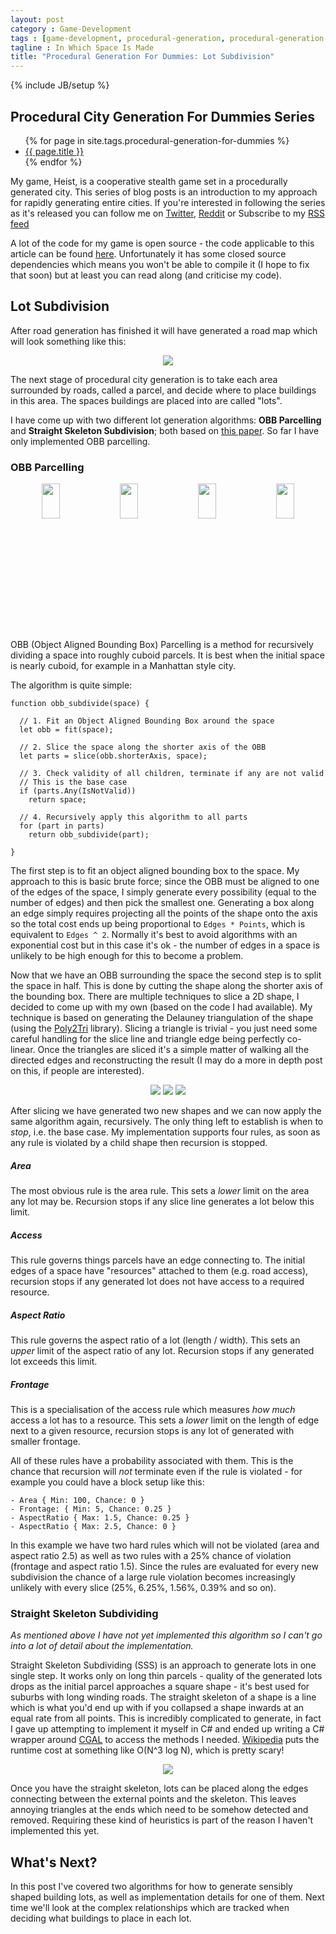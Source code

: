 ```yaml
---
layout: post
category : Game-Development
tags : [game-development, procedural-generation, procedural-generation-for-dummies]
tagline : In Which Space Is Made
title: "Procedural Generation For Dummies: Lot Subdivision"
---
```

{% include JB/setup %}

## Procedural City Generation For Dummies Series

<ul>
    {% for page in site.tags.procedural-generation-for-dummies %}
    <li><a href="{{ page.url }}">{{ page.title }}</a></li>
    {% endfor %}
</ul>

My game, Heist, is a cooperative stealth game set in a procedurally generated city. This series of blog posts is an introduction to my approach for rapidly generating entire cities. If you're interested in following the series as it's released you can follow me on [Twitter](https://twitter.com/), [Reddit](https://www.reddit.com/user/martindevans/) or Subscribe to my [RSS feed](http://martindevans.me/rss.xml)

A lot of the code for my game is open source - the code applicable to this article can be found [here](https://github.com/martindevans/Base-CityGeneration/tree/master/Base-CityGeneration/Parcels/Parcelling). Unfortunately it has some closed source dependencies which means you won't be able to compile it (I hope to fix that soon) but at least you can read along (and criticise my code).

## Lot Subdivision

After road generation has finished it will have generated a road map which will look something like this:

<style>
 #image-container img {
 	max-height: 235px;
 	width: auto;
 }
</style>
 
<div id="image-container" align="center">
<img src="/assets/TensorRoadsImg2.png" width="54%">
</div>

The next stage of procedural city generation is to take each area surrounded by roads, called a parcel, and decide where to place buildings in this area. The spaces buildings are placed into are called "lots".

I have come up with two different lot generation algorithms: **OBB Parcelling** and **Straight Skeleton Subdivision**; both based on [this paper](https://www.cs.purdue.edu/cgvlab/papers/aliaga/eg2012.pdf). So far I have only implemented OBB parcelling.

### OBB Parcelling

<div id="image-container" align="center">
<img src="/assets/OBB_shape.png" style="width:24%">
<img src="/assets/OBB_shape_fit.png" style="width:24%">
<img src="/assets/OBB_shape_fit_line.png" style="width:24%">
<img src="/assets/OBB_shape_fit_line_slice.png" style="width:24%">
</div>

OBB (Object Aligned Bounding Box) Parcelling is a method for recursively dividing a space into roughly cuboid parcels. It is best when the initial space is nearly cuboid, for example in a Manhattan style city.

The algorithm is quite simple:


    function obb_subdivide(space) {
      
      // 1. Fit an Object Aligned Bounding Box around the space
      let obb = fit(space);
      
      // 2. Slice the space along the shorter axis of the OBB
      let parts = slice(obb.shorterAxis, space);
      
      // 3. Check validity of all children, terminate if any are not valid
      // This is the base case
      if (parts.Any(IsNotValid))
        return space;
      
      // 4. Recursively apply this algorithm to all parts
      for (part in parts)
        return obb_subdivide(part);
        
    }

The first step is to fit an object aligned bounding box to the space. My approach to this is basic brute force; since the OBB must be aligned to one of the edges of the space, I simply generate every possibility (equal to the number of edges) and then pick the smallest one. Generating a box along an edge simply requires projecting all the points of the shape onto the axis so the total cost ends up being proportional to ```Edges * Points```, which is equivalent to ```Edges ^ 2```. Normally it's best to avoid algorithms with an exponential cost but in this case it's ok - the number of edges in a space is unlikely to be high enough for this to become a problem.

Now that we have an OBB surrounding the space the second step is to split the space in half. This is done by cutting the shape along the shorter axis of the bounding box. There are multiple techniques to slice a 2D shape, I decided to come up with my own (based on the code I had available). My technique is based on generating the Delauney triangulation of the shape (using the [Poly2Tri](https://github.com/martindevans/Poly2Tri) library). Slicing a triangle is trivial - you just need some careful handling for the slice line and triangle edge being perfectly co-linear. Once the triangles are sliced it's a simple matter of walking all the directed edges and reconstructing the result (I may do a more in depth post on this, if people are interested).  

<div id="image-container" align="center">
<img src="/assets/OBB_shape.png" width="33%">
<img src="/assets/OBB_shape_triangles.png" width="32%">
<img src="/assets/OBB_shape_triangles_sliced.png" width="33%">
</div>

After slicing we have generated two new shapes and we can now apply the same algorithm again, recursively. The only thing left to establish is when to *stop*, i.e. the base case. My implementation supports four rules, as soon as any rule is violated by a child shape then recursion is stopped.

##### Area
The most obvious rule is the area rule. This sets a *lower* limit on the area any lot may be. Recursion stops if any slice line generates a lot below this limit.

##### Access
This rule governs things parcels have an edge connecting to. The initial edges of a space have "resources" attached to them (e.g. road access), recursion stops if any generated lot does not have access to a required resource.

##### Aspect Ratio
This rule governs the aspect ratio of a lot (length / width). This sets an *upper* limit of the aspect ratio of any lot. Recursion stops if any generated lot exceeds this limit.

##### Frontage
This is a specialisation of the access rule which measures *how much* access a lot has to a resource. This sets a *lower* limit on the length of edge next to a given resource, recursion stops is any lot of generated with smaller frontage.
  
All of these rules have a probability associated with them. This is the chance that recursion will *not* terminate even if the rule is violated - for example you could have a block setup like this:

    - Area { Min: 100, Chance: 0 }
    - Frontage: { Min: 5, Chance: 0.25 }
    - AspectRatio { Max: 1.5, Chance: 0.25 }
    - AspectRatio { Max: 2.5, Chance: 0 }

In this example we have two hard rules which will not be violated (area and aspect ratio 2.5) as well as two rules with a 25% chance of violation (frontage and aspect ratio 1.5). Since the rules are evaluated for every new subdivision the chance of a large rule violation becomes increasingly unlikely with every slice (25%, 6.25%, 1.56%, 0.39% and so on).

### Straight Skeleton Subdividing

*As mentioned above I have not yet implemented this algorithm so I can't go into a lot of detail about the implementation.*

Straight Skeleton Subdividing (SSS) is an approach to generate lots in one single step. It works only on long thin parcels - quality of the generated lots drops as the initial parcel approaches a square shape - it's best used for suburbs with long winding roads. The straight skeleton of a shape is a line which is what you'd end up with if you collapsed a shape inwards at an equal rate from all points. This is incredibly complicated to generate, in fact I gave up attempting to implement it myself in C# and ended up writing a C# wrapper around [CGAL](https://www.cgal.org/) to access the methods I needed. [Wikipedia](https://en.wikipedia.org/wiki/Straight_skeleton) puts the runtime cost at something like O(N^3 log N), which is pretty scary!

<div id="image-container" align="center">
<img src="/assets/StraightSkeletonDefinition.png" width="54%">
</div>

Once you have the straight skeleton, lots can be placed along the edges connecting between the external points and the skeleton. This leaves annoying triangles at the ends which need to be somehow detected and removed. Requiring these kind of heuristics is part of the reason I haven't implemented this yet.

## What's Next?

In this post I've covered two algorithms for how to generate sensibly shaped building lots, as well as implementation details for one of them. Next time we'll look at the complex relationships which are tracked when deciding what buildings to place in each lot.